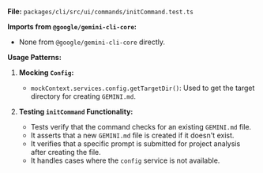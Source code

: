 **File:** `packages/cli/src/ui/commands/initCommand.test.ts`

**Imports from `@google/gemini-cli-core`:**
- None from `@google/gemini-cli-core` directly.

**Usage Patterns:**
1.  **Mocking `Config`:**
    *   `mockContext.services.config.getTargetDir()`: Used to get the target directory for creating `GEMINI.md`.

2.  **Testing `initCommand` Functionality:**
    *   Tests verify that the command checks for an existing `GEMINI.md` file.
    *   It asserts that a new `GEMINI.md` file is created if it doesn't exist.
    *   It verifies that a specific prompt is submitted for project analysis after creating the file.
    *   It handles cases where the `config` service is not available.
